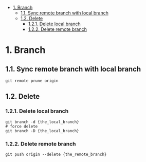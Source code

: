 - [1. Branch](#1-branch)
  - [1.1. Sync remote branch with local branch](#11-sync-remote-branch-with-local-branch)
  - [1.2. Delete](#12-delete)
    - [1.2.1. Delete local branch](#121-delete-local-branch)
    - [1.2.2. Delete remote branch](#122-delete-remote-branch)

# 1. Branch

## 1.1. Sync remote branch with local branch

```shell
git remote prune origin
```

## 1.2. Delete

### 1.2.1. Delete local branch

```shell
git branch -d {the_local_branch}
# force delete
git branch -D {the_local_branch}
```

### 1.2.2. Delete remote branch

```shell
git push origin --delete {the_remote_branch}
```

